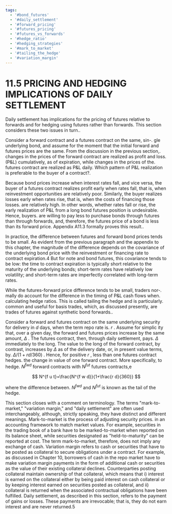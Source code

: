 ```yaml
---
tags:
  - '#bond_futures'
  - '#daily_settlement'
  - '#forward_pricing'
  - '#futures_pricing'
  - '#futures_vs_forwards'
  - '#hedge_ratio'
  - '#hedging_strategies'
  - '#mark_to_market'
  - '#tailing_the_hedge'
  - '#variation_margin'
---
```

# 11.5 PRICING AND HEDGING IMPLICATIONS OF DAILY SETTLEMENT  

Daily settlement has implications for the pricing of futures relative to forwards and for hedging using futures rather than forwards. This section considers these two issues in turn..  

Consider a forward contract and a futures contract on the same, sin-. gle underlying bond, and assume for the moment that the initial forward and futures prices are the same. From the discussion in the previous section,. changes in the prices of the forward contract are realized as profit and loss. $(\mathrm{P}\&\mathrm{L})$ cumulatively, as of expiration, while changes in the prices of the. futures contract are realized as P&L daily. Which pattern of P&L realization is preferable to the buyer of a contract?.  

Because bond prices increase when interest rates fall, and vice versa, the buyer of a futures contract realizes profit early when rates fall, that is, when reinvestment opportunities are relatively poor. Similarly, the buyer realizes losses early when rates rise, that is, when the costs of financing those losses. are relatively high. In other words, whether rates fall or rise, the early realization of $\mathrm{P}\&\mathrm{L}$ from a long bond futures position is undesirable. Hence, buyers. are willing to pay less to purchase bonds through futures than through forwards, and, therefore, the futures price of a bond is less than its forward price. Appendix A11.3 formally proves this result..  

In practice, the difference between futures and forward bond prices tends to be small. As evident from the previous paragraph and the appendix to this chapter, the magnitude of the difference depends on the covariance of the underlying bond price with the reinvestment or financing rate to contract expiration.4 But for note and bond futures, this covariance tends to be low: the time to contract expiration is typically short relative to the maturity of the underlying bonds; short-term rates have relatively low volatility; and short-term rates are imperfectly correlated with long-term rates.  

While the futures-forward price difference tends to be small, traders nor-. mally do account for the difference in the timing of P&L cash flows when. calculating hedge ratios. This is called tailing the hedge and is particularly. common and useful for basis trades, which, as discussed presently, are trades of futures against synthetic bond forwards..  

Consider a forward and futures contract on the same underlying security for delivery in $d$ days, when the term repo rate is. $r$ . Assume for simplic ity that, over a given day, the forward and futures prices increase by the same amount, $\Delta$ . The futures contract, then, through daily settlement, pays. $\Delta$ immediately to the long. The value to the long of the forward contract, by contrast, increases by $\Delta$ as of the delivery date, or, in present value terms, by. $\Delta/(1+r d/360)$ . Hence, for positive $r$ , less than one futures contract hedges. the change in value of one forward contract. More specifically, to hedge. $N^{\bar{f}w d}$ forward contracts with $N^{f u t}$ futures contracts,e  

$$
N^{f u t}=\frac{N^{f w d}}{1+\frac{r d}{360}}
$$  

where the difference between. $N^{f w d}$ and $N^{f u t}$ is known as the tail of the hedge.  

This section closes with a comment on terminology. The terms "mark-to-market," "variation margin," and "daily settlement" are often used interchangeably, although, strictly speaking, they have distinct and different meanings. Mark-to-market is the process of adjusting security prices. in an accounting framework to match market values. For example, securities in the trading book of a bank have to be marked-to-market when reported on its balance sheet, while securities designated as "held-to-maturity" can be reported at cost. The term mark-to-market, therefore, does not imply any exchange of cash. Variation margin refers to cash or securities that have to be posted as collateral to secure obligations under a contract. For example, as discussed in Chapter 10, borrowers of cash in the repo market have to make variation margin payments in the form of additional cash or securities as the value of their existing collateral declines. Counterparties posting collateral maintain ownership of that collateral, which means that i) interest is earned on the collateral either by being paid interest on cash collateral or by keeping interest earned on securities posted as collateral, and ii) collateral is returned when the associated contractual obligations have been fulfilled. Daily settlement, as described in this section, refers to the payment of gains or losses. These payments are irrevocable; that is, they do not earn interest and are never returned.5  
